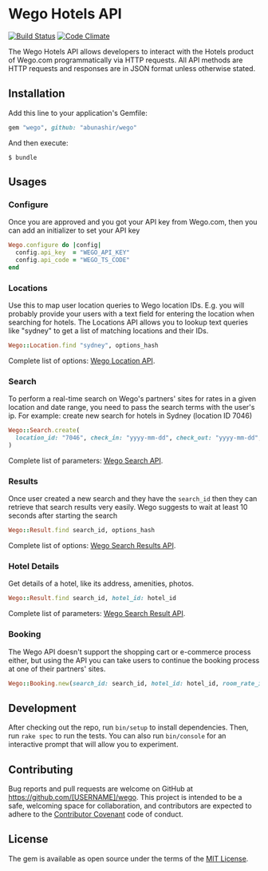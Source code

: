 # Wego Hotels API

[![Build
Status](https://travis-ci.org/abunashir/wego.svg?branch=master)](https://travis-ci.org/abunashir/wego)
[![Code
Climate](https://codeclimate.com/github/abunashir/wego/badges/gpa.svg)](https://codeclimate.com/github/abunashir/wego)

The Wego Hotels API allows developers to interact with the Hotels product of
Wego.com programmatically via HTTP requests. All API methods are HTTP requests
and responses are in JSON format unless otherwise stated.

## Installation

Add this line to your application's Gemfile:

```ruby
gem "wego", github: "abunashir/wego"
```

And then execute:

    $ bundle

## Usages

### Configure

Once you are approved and you got your API key from Wego.com, then you can add
an initializer to set your API key

```ruby
Wego.configure do |config|
  config.api_key  = "WEGO_API_KEY"
  config.api_code = "WEGO_TS_CODE"
end
```

### Locations

Use this to map user location queries to Wego location IDs. E.g. you will
probably provide your users with a text field for entering the location when
searching for hotels. The Locations API allows you to lookup text queries like
"sydney" to get a list of matching locations and their IDs.

```ruby
Wego::Location.find "sydney", options_hash
```

Complete list of options: [Wego Location API].

### Search

To perform a real-time search on Wego's partners' sites for rates in a given
location and date range, you need to pass the search terms with the user's ip.
For example: create new search for hotels in Sydney (location ID 7046)

```ruby
Wego::Search.create(
  location_id: "7046", check_in: "yyyy-mm-dd", check_out: "yyyy-mm-dd", user_ip: end_user_ip
)
```

Complete list of parameters: [Wego Search API].

### Results

Once user created a new search and they have the `search_id` then they can
retrieve that search results very easily. Wego suggests to wait at least
10 seconds after starting the search

```ruby
Wego::Result.find search_id, options_hash
```

Complete list of options: [Wego Search Results API].

### Hotel Details

Get details of a hotel, like its address, amenities, photos.

```ruby
Wego::Result.find search_id, hotel_id: hotel_id
```

Complete list of parameters: [Wego Search Result API].

### Booking

The Wego API doesn't support the shopping cart or e-commerce process either, but
using the API you can take users to continue the booking process at one of
their partners' sites.

```ruby
Wego::Booking.new(search_id: search_id, hotel_id: hotel_id, room_rate_id: rate_id).redirect_url
```

## Development

After checking out the repo, run `bin/setup` to install dependencies.
Then, run `rake spec` to run the tests. You can also run `bin/console` for an
interactive prompt that will allow you to experiment.


## Contributing

Bug reports and pull requests are welcome on
GitHub at https://github.com/[USERNAME]/wego. This project is intended to be
a safe, welcoming space for collaboration, and contributors are expected to
adhere to the [Contributor Covenant](http://contributor-covenant.org) code
of conduct.


## License

The gem is available as open source under the terms of
the [MIT License](http://opensource.org/licenses/MIT).

[Wego Location API]: http://support.wan.travel/hc/en-us/articles/200713154#api_locations_search
[Wego Search API]: http://support.wan.travel/hc/en-us/articles/200713154#api_search_new
[Wego Search Results API]: http://support.wan.travel/hc/en-us/articles/200713154#api_search_search_id
[Wego Search Result API]: http://support.wan.travel/hc/en-us/articles/200713154#api_show_hotel_id

